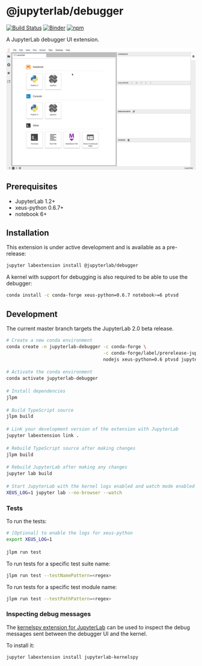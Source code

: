# @jupyterlab/debugger

[![Build Status](https://dev.azure.com/jupyterlab/jupyterlab/_apis/build/status/jupyterlab.debugger?branchName=master)](https://dev.azure.com/jupyterlab/jupyterlab/_build/latest?definitionId=3&branchName=master)
[![Binder](https://mybinder.org/badge_logo.svg)](https://mybinder.org/v2/gh/jupyterlab/debugger/stable?urlpath=/lab/tree/examples/index.ipynb)
[![npm](https://img.shields.io/npm/v/@jupyterlab/debugger.svg)](https://www.npmjs.com/package/@jupyterlab/debugger)

A JupyterLab debugger UI extension.

![screencast](./screencast.gif)

## Prerequisites

- JupyterLab 1.2+
- xeus-python 0.6.7+
- notebook 6+

## Installation

This extension is under active development and is available as a pre-release:

```bash
jupyter labextension install @jupyterlab/debugger
```

A kernel with support for debugging is also required to be able to use the debugger:

```bash
conda install -c conda-forge xeus-python=0.6.7 notebook>=6 ptvsd
```

## Development

The current master branch targets the JupyterLab 2.0 beta release.

```bash
# Create a new conda environment
conda create -n jupyterlab-debugger -c conda-forge \
                                    -c conda-forge/label/prerelease-jupyterlab \
                                    nodejs xeus-python=0.6 ptvsd jupyterlab=2

# Activate the conda environment
conda activate jupyterlab-debugger

# Install dependencies
jlpm

# Build TypeScript source
jlpm build

# Link your development version of the extension with JupyterLab
jupyter labextension link .

# Rebuild TypeScript source after making changes
jlpm build

# Rebuild JupyterLab after making any changes
jupyter lab build

# Start JupyterLab with the kernel logs enabled and watch mode enabled
XEUS_LOG=1 jupyter lab --no-browser --watch
```

### Tests

To run the tests:

```bash
# [Optional] to enable the logs for xeus-python
export XEUS_LOG=1

jlpm run test
```

To run tests for a specific test suite name:

```bash
jlpm run test --testNamePattern=<regex>
```

To run tests for a specific test module name:

```bash
jlpm run test --testPathPattern=<regex>
```

### Inspecting debug messages

The [kernelspy extension for JupyterLab](https://github.com/vidartf/jupyterlab-kernelspy) can be used to inspect the debug messages sent between the debugger UI and the kernel.

To install it:

```bash
jupyter labextension install jupyterlab-kernelspy
```
